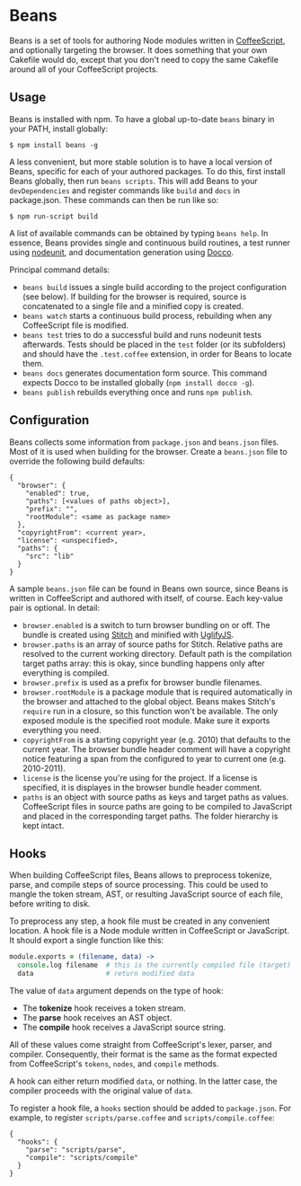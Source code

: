 # Beans

Beans is a set of tools for authoring Node modules written in
[CoffeeScript](http://jashkenas.github.com/coffee-script/), and optionally
targeting the browser. It does something that your own Cakefile would do,
except that you don't need to copy the same Cakefile around all of your
CoffeeScript projects.

## Usage

Beans is installed with npm. To have a global up-to-date `beans` binary in
your PATH, install globally:

    $ npm install beans -g

A less convenient, but more stable solution is to have a local version of
Beans, specific for each of your authored packages. To do this, first install
Beans globally, then run `beans scripts`. This will add Beans to your
`devDependencies` and register commands like `build` and `docs` in
package.json. These commands can then be run like so:

    $ npm run-script build

A list of available commands can be obtained by typing `beans help`. In
essence, Beans provides single and continuous build routines, a test runner
using [nodeunit](https://github.com/caolan/nodeunit), and documentation
generation using [Docco](http://jashkenas.github.com/docco/).

Principal command details:

* `beans build` issues a single build according to the project configuration
  (see below). If building for the browser is required, source is concatenated
  to a single file and a minified copy is created.
* `beans watch` starts a continuous build process, rebuilding when any
  CoffeeScript file is modified.
* `beans test` tries to do a successful build and runs nodeunit tests
  afterwards. Tests should be placed in the `test` folder (or its subfolders)
  and should have the `.test.coffee` extension, in order for Beans to locate
  them.
* `beans docs` generates documentation form source. This command expects Docco
  to be installed globally (`npm install docco -g`).
* `beans publish` rebuilds everything once and runs `npm publish`.

## Configuration

Beans collects some information from `package.json` and `beans.json` files.
Most of it is used when building for the browser. Create a `beans.json` file
to override the following build defaults:

    {
      "browser": {
        "enabled": true,
        "paths": [<values of paths object>],
        "prefix": "",
        "rootModule": <same as package name>
      },
      "copyrightFrom": <current year>,
      "license": <unspecified>,
      "paths": {
        "src": "lib"
      }
    }

A sample `beans.json` file can be found in Beans own source, since Beans is
written in CoffeeScript and authored with itself, of course. Each key-value
pair is optional. In detail:

* `browser.enabled` is a switch to turn browser bundling on or off. The bundle
  is created using [Stitch](https://github.com/sstephenson/stitch) and minified
  with [UglifyJS](http://marijnhaverbeke.nl/uglifyjs).
* `browser.paths` is an array of source paths for Stitch. Relative paths are
  resolved to the current working directory. Default path is the compilation
  target paths array: this is okay, since bundling happens only after
  everything is compiled.
* `browser.prefix` is used as a prefix for browser bundle filenames.
* `browser.rootModule` is a package module that is required automatically in
  the browser and attached to the global object. Beans makes Stitch's `require`
  run in a closure, so this function won't be available. The only exposed
  module is the specified root module. Make sure it exports everything you
  need.
* `copyrightFrom` is a starting copyright year (e.g. 2010) that defaults to the
  current year. The browser bundle header comment will have a copyright notice
  featuring a span from the configured to year to current one (e.g. 2010-2011).
* `license` is the license you're using for the project. If a license is
  specified, it is displayes in the browser bundle header comment.
* `paths` is an object with source paths as keys and target paths as values.
  CoffeeScript files in source paths are going to be compiled to JavaScript and
  placed in the corresponding target paths. The folder hierarchy is kept
  intact.

## Hooks

When building CoffeeScript files, Beans allows to preprocess tokenize, parse,
and compile steps of source processing. This could be used to mangle the token
stream, AST, or resulting JavaScript source of each file, before writing to
disk.

To preprocess any step, a hook file must be created in any convenient location.
A hook file is a Node module written in CoffeeScript or JavaScript. It should
export a single function like this:

```coffeescript
module.exports = (filename, data) ->
  console.log filename  # this is the currently compiled file (target)
  data                  # return modified data
```

The value of `data` argument depends on the type of hook:

* The **tokenize** hook receives a token stream.
* The **parse** hook receives an AST object.
* The **compile** hook receives a JavaScript source string.

All of these values come straight from CoffeeScript's lexer, parser, and
compiler. Consequently, their format is the same as the format expected from
CoffeeScript's `tokens`, `nodes`, and `compile` methods.

A hook can either return modified `data`, or nothing. In the latter case, the
compiler proceeds with the original value of `data`.

To register a hook file, a `hooks` section should be added to `package.json`.
For example, to register `scripts/parse.coffee` and `scripts/compile.coffee`:

    {
      "hooks": {
        "parse": "scripts/parse",
        "compile": "scripts/compile"
      }
    }
